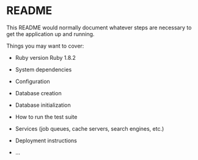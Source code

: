 # README

This README would normally document whatever steps are necessary to get the
application up and running.

Things you may want to cover:

* Ruby version
  Ruby 1.8.2

* System dependencies

* Configuration

* Database creation

* Database initialization

* How to run the test suite

* Services (job queues, cache servers, search engines, etc.)

* Deployment instructions

* ...
